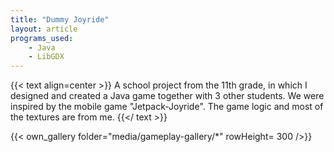 ```yaml
---
title: "Dummy Joyride"
layout: article
programs_used:
    - Java
    - LibGDX
---
```


{{< text align=center >}}
A school project from the 11th grade, in which I designed and created a Java game together with 3 other students.
We were inspired by the mobile game "Jetpack-Joyride".
The game logic and most of the textures are from me.
{{</ text >}}

{{< own_gallery folder="media/gameplay-gallery/*" rowHeight= 300 />}}
